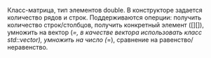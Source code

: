 Класс-матрица, тип элементов double. В конструкторе задается количество рядов и строк. Поддерживаются оперции: 
получить количество строк/столбцов, 
получить конкретный элемент ([][]),
умножить на вектор (*=, в качестве вектора использовать класс std::vector<double>), 
умножить на число (*=), 
сравнение на равенство/неравенство.

